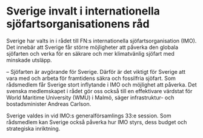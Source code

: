 # Sverige invalt i internationella sjöfartsorganisationens råd

Sverige har valts in i rådet till FN:s internationella sjöfartsorganisation (IMO). Det innebär att Sverige får större möjligheter att påverka den globala sjöfarten och verka för en säkrare och mer klimatvänlig sjöfart med minskade utsläpp.

– Sjöfarten är avgörande för Sverige. Därför är det viktigt för Sverige att vara med och arbeta för framtidens säkra och fossilfria sjöfart. Som rådsmedlem får Sverige stort inflytande i IMO och möjlighet att påverka. Det svenska medlemskapet i rådet gör oss också till en effektivare värdstat för World Maritime University (WMU) i Malmö, säger infrastruktur- och bostadsminister Andreas Carlson.

Sverige valdes in vid IMO:s generalförsamlings 33:e session. Som rådsmedlem kan Sverige också påverka hur IMO styrs, dess budget och strategiska inriktning.
